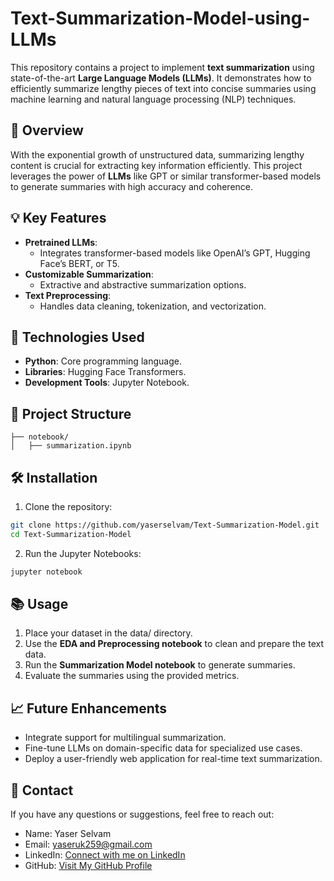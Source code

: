 # Text-Summarization-Model-using-LLMs

This repository contains a project to implement **text summarization** using state-of-the-art **Large Language Models (LLMs)**. It demonstrates how to efficiently summarize lengthy pieces of text into concise summaries using machine learning and natural language processing (NLP) techniques.

## 📌 Overview

With the exponential growth of unstructured data, summarizing lengthy content is crucial for extracting key information efficiently. This project leverages the power of **LLMs** like GPT or similar transformer-based models to generate summaries with high accuracy and coherence.

## 💡 Key Features

- **Pretrained LLMs**: 
  - Integrates transformer-based models like OpenAI’s GPT, Hugging Face’s BERT, or T5.
- **Customizable Summarization**: 
  - Extractive and abstractive summarization options.
- **Text Preprocessing**:
  - Handles data cleaning, tokenization, and vectorization.

## 🚀 Technologies Used

- **Python**: Core programming language.
- **Libraries**: Hugging Face Transformers.
- **Development Tools**: Jupyter Notebook.

## 📂 Project Structure

```
├── notebook/
│   ├── summarization.ipynb            
```

## 🛠️ Installation

1.	Clone the repository:
   
```bash
git clone https://github.com/yaserselvam/Text-Summarization-Model.git
cd Text-Summarization-Model
```

2.	Run the Jupyter Notebooks:

```bash
jupyter notebook
```

## 📚 Usage

1.	Place your dataset in the data/ directory.
2.	Use the **EDA and Preprocessing notebook** to clean and prepare the text data.
3.	Run the **Summarization Model notebook** to generate summaries.
4.	Evaluate the summaries using the provided metrics.

## 📈 Future Enhancements

- Integrate support for multilingual summarization.
- Fine-tune LLMs on domain-specific data for specialized use cases.
- Deploy a user-friendly web application for real-time text summarization.

## 💌 Contact

If you have any questions or suggestions, feel free to reach out:
- Name: Yaser Selvam
- Email: yaseruk259@gmail.com
- LinkedIn: [Connect with me on LinkedIn](https://www.linkedin.com/in/yaserselvam)
- GitHub: [Visit My GitHub Profile](https://github.com/yaserselvam)
